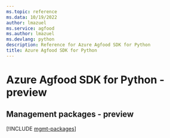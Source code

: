 ```yaml
---
ms.topic: reference
ms.data: 10/19/2022
author: lmazuel
ms.service: agfood
ms.author: lmazuel
ms.devlang: python
description: Reference for Azure Agfood SDK for Python
title: Azure Agfood SDK for Python
---
```

# Azure Agfood SDK for Python - preview

## Management packages - preview
[!INCLUDE [mgmt-packages](agfood-mgmt-index.md)]